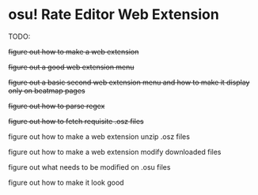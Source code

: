 # osu! Rate Editor Web Extension

TODO:

<del>figure out how to make a web extension</del>

<del>figure out a good web extension menu</del>

<del>figure out a basic second web extension menu and how to make it display only on beatmap pages</del>

<del>figure out how to parse regex</del>

<del>figure out how to fetch requisite .osz files</del>

figure out how to make a web extension unzip .osz files

figure out how to make a web extension modify downloaded files

figure out what needs to be modified on .osu files

figure out how to make it look good
